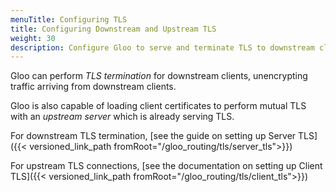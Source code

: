 ```yaml
---
menuTitle: Configuring TLS
title: Configuring Downstream and Upstream TLS
weight: 30
description: Configure Gloo to serve and terminate TLS to downstream clients, as well as initiate upstream connections using upstream TLS.
---
```


Gloo can perform *TLS termination* for downstream clients, unencrypting traffic arriving from downstream clients. 

Gloo is also capable of loading client certificates to perform mutual TLS with an *upstream server* which is already serving TLS.

For downstream TLS termination, [see the guide on setting up Server TLS]({{< versioned_link_path fromRoot="/gloo_routing/tls/server_tls">}})

For upstream TLS connections, [see the documentation on setting up Client TLS]({{< versioned_link_path fromRoot="/gloo_routing/tls/client_tls">}})

